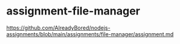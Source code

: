 # assignment-file-manager
https://github.com/AlreadyBored/nodejs-assignments/blob/main/assignments/file-manager/assignment.md
